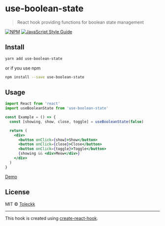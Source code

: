 # use-boolean-state

> React hook providing functions for boolean state management

[![NPM](https://img.shields.io/npm/v/use-boolean-state.svg)](https://www.npmjs.com/package/use-boolean-state) [![JavaScript Style Guide](https://img.shields.io/badge/code_style-standard-brightgreen.svg)](https://standardjs.com)

## Install

```bash
yarn add use-boolean-state
```

or if you use npm

```bash
npm install --save use-boolean-state
```

## Usage

```jsx
import React from 'react'
import useBooleanState from 'use-boolean-state'

const Example = () => {
  const [showing, show, close, toggle] = useBooleanState(false)

  return (
    <div>
      <button onClick={show}>Show</button>
      <button onClick={close}>Close</button>
      <button onClick={toggle}>Toggle</button>
      {showing && <div>Meow</div>}
    </div>
  )
}
```

[Demo](https://toleckk.github.io/use-boolean-state)

## License

MIT © [Toleckk](https://github.com/Toleckk)

---

This hook is created using [create-react-hook](https://github.com/hermanya/create-react-hook).
